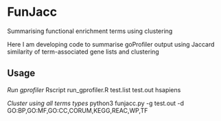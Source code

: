 # FunJacc
Summarising functional enrichment terms using clustering

Here I am developing code to summarise goProfiler output using Jaccard similarity of term-associated gene lists and clustering

## Usage

*Run gprofiler*
Rscript run_gprofiler.R test.list test.out hsapiens

*Cluster using all terms types*
python3  funjacc.py -g test.out -d GO:BP,GO:MF,GO:CC,CORUM,KEGG,REAC,WP,TF
